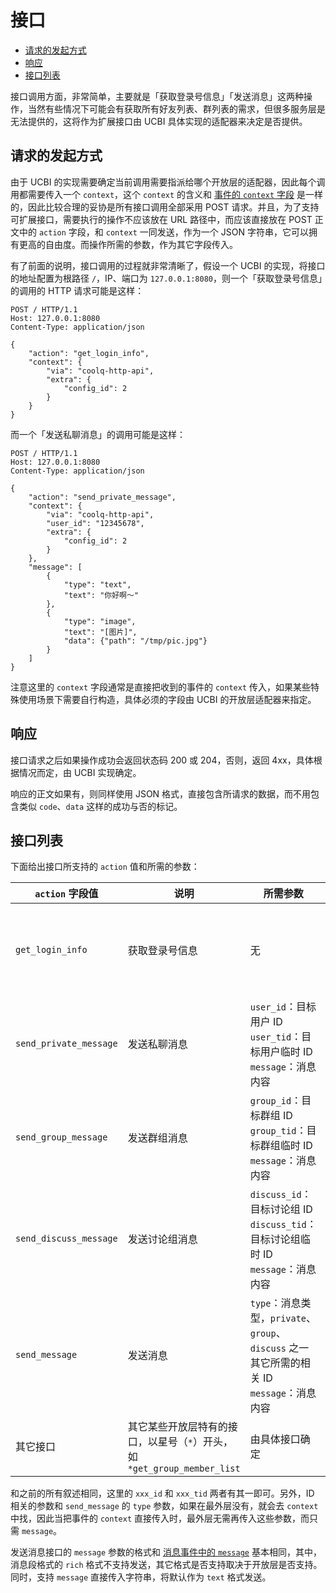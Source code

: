# 接口

<!-- TOC -->

- [请求的发起方式](#请求的发起方式)
- [响应](#响应)
- [接口列表](#接口列表)

<!-- /TOC -->

接口调用方面，非常简单，主要就是「获取登录号信息」「发送消息」这两种操作，当然有些情况下可能会有获取所有好友列表、群列表的需求，但很多服务层是无法提供的，这将作为扩展接口由 UCBI 具体实现的适配器来决定是否提供。

## 请求的发起方式

由于 UCBI 的实现需要确定当前调用需要指派给哪个开放层的适配器，因此每个调用都需要传入一个 `context`，这个 `context` 的含义和 [事件的 `context` 字段](Event.md#context-字段) 是一样的，因此比较合理的妥协是所有接口调用全部采用 POST 请求。并且，为了支持可扩展接口，需要执行的操作不应该放在 URL 路径中，而应该直接放在 POST 正文中的 `action` 字段，和 `context` 一同发送，作为一个 JSON 字符串，它可以拥有更高的自由度。而操作所需的参数，作为其它字段传入。

有了前面的说明，接口调用的过程就非常清晰了，假设一个 UCBI 的实现，将接口的地址配置为根路径 `/`，IP、端口为 `127.0.0.1:8080`，则一个「获取登录号信息」的调用的 HTTP 请求可能是这样：

```http
POST / HTTP/1.1
Host: 127.0.0.1:8080
Content-Type: application/json

{
    "action": "get_login_info",
    "context": {
        "via": "coolq-http-api",
        "extra": {
            "config_id": 2
        }
    }
}
```

而一个「发送私聊消息」的调用可能是这样：

```http
POST / HTTP/1.1
Host: 127.0.0.1:8080
Content-Type: application/json

{
    "action": "send_private_message",
    "context": {
        "via": "coolq-http-api",
        "user_id": "12345678",
        "extra": {
            "config_id": 2
        }
    },
    "message": [
        {
            "type": "text",
            "text": "你好啊～"
        },
        {
            "type": "image",
            "text": "[图片]",
            "data": {"path": "/tmp/pic.jpg"}
        }
    ]
}
```

注意这里的 `context` 字段通常是直接把收到的事件的 `context` 传入，如果某些特殊使用场景下需要自行构造，具体必须的字段由 UCBI 的开放层适配器来指定。

## 响应

接口请求之后如果操作成功会返回状态码 200 或 204，否则，返回 4xx，具体根据情况而定，由 UCBI 实现确定。

响应的正文如果有，则同样使用 JSON 格式，直接包含所请求的数据，而不用包含类似 `code`、`data` 这样的成功与否的标记。

## 接口列表

下面给出接口所支持的 `action` 值和所需的参数：

| `action` 字段值 | 说明 | 所需参数 | 响应数据 |
| -------------- | --- | ------- | ------- |
| `get_login_info` | 获取登录号信息 | 无 | `user_id`：ID<br>`user_tid`：临时 ID<br>`user_name`：昵称／用户名 |
| `send_private_message` | 发送私聊消息 | `user_id`：目标用户 ID<br>`user_tid`：目标用户临时 ID<br>`message`：消息内容 | 无 |
| `send_group_message` | 发送群组消息 | `group_id`：目标群组 ID<br>`group_tid`：目标群组临时 ID<br>`message`：消息内容 | 无 |
| `send_discuss_message` | 发送讨论组消息 | `discuss_id`：目标讨论组 ID<br>`discuss_tid`：目标讨论组临时 ID<br>`message`：消息内容 | 无 |
| `send_message` | 发送消息 | `type`：消息类型，`private`、`group`、`discuss` 之一<br>其它所需的相关 ID<br>`message`：消息内容 | 无 |
| 其它接口 | 其它某些开放层特有的接口，以星号（`*`）开头，如 `*get_group_member_list` | 由具体接口确定 | - |

和之前的所有叙述相同，这里的 `xxx_id` 和 `xxx_tid` 两者有其一即可。另外，ID 相关的参数和 `send_message` 的 `type` 参数，如果在最外层没有，就会去 `context` 中找，因此当把事件的 `context` 直接传入时，最外层无需再传入这些参数，而只需 `message`。

发送消息接口的 `message` 参数的格式和 [消息事件中的 `message`](Event.md#消息类型) 基本相同，其中，消息段格式的 `rich` 格式不支持发送，其它格式是否支持取决于开放层是否支持。同时，支持 `message` 直接传入字符串，将默认作为 `text` 格式发送。
